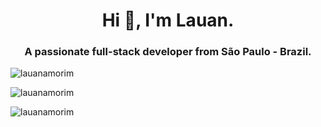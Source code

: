 <h1 align="center">Hi 👋, I'm Lauan.</h1>
<h3 align="center">A passionate full-stack developer from São Paulo - Brazil.</h3>

<p align="left"> <img src="https://komarev.com/ghpvc/?username=lauanamorim&label=Profile%20views&color=0e75b6&style=flat" alt="lauanamorim" /> </p>

<p>&nbsp;<img align="left" src="https://github-readme-stats.vercel.app/api?username=lauanamorim&show_icons=true&locale=en" alt="lauanamorim" /></p>

<p><img align="left" src="https://github-readme-stats.vercel.app/api/top-langs?username=lauanamorim&show_icons=true&locale=en&layout=compact" alt="lauanamorim" /></p>


